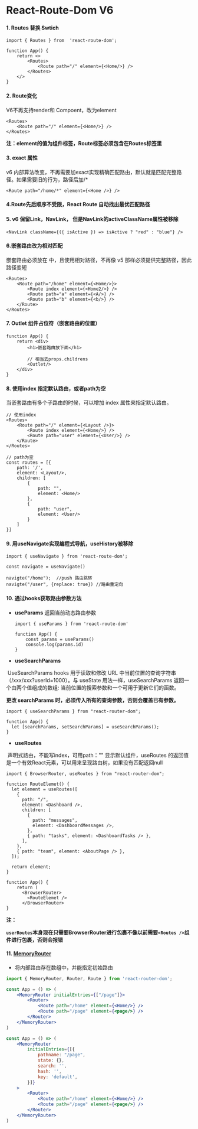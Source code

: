 # React-Route-Dom V6

#### 1. Routes 替换 Swtich

```react
import { Routes } from  'react-route-dom';

function App() {
    return <>
        <Routes>
        	<Route path="/" element={<Home/>} />	
        </Routes>
    </>
}
```



#### 2. Route变化

V6不再支持render和 Compoent，改为element

```react
<Routes>
	<Route path="/" element={<Home/>} />	
</Routes>
```

**注：element的值为组件标签，Route标签必须包含在Routes标签里**



#### 3. exact 属性

v6 内部算法改变，不再需要加exact实现精确匹配路由，默认就是匹配完整路径。如果需要旧的行为，路径后加/*

```react
<Route path="/home/*" element={<Home />} /> 
```



#### 4.Route先后顺序不受限，React Route 自动找出最优匹配路径



#### 5. v6 保留Link，NavLink， 但是NavLink的activeClassName属性被移除

```rea	
<NavLink className={({ isActive }) => isActive ? "red" : "blue"} />
```



#### 6.嵌套路由改为相对匹配

嵌套路由必须放在<Routes> </Routes>中，且使用相对路径，不再像 v5 那样必须提供完整路径，因此路径变短

```react
<Routes>
    <Route path="/home" element={<Home/>}>
    	<Route index element={<Home2/>} />
        <Route path="a" element={<A/>} />
        <Route path="b" element={<b/>} />
    </Route>
</Routes>
```



#### 7. Outlet 组件占位符（嵌套路由的位置）

```react
function App() {
    return <div>
        <h1>嵌套路由放下面</h1>
        
        // 相当去props.childrens
        <Outlet/>
    </div>
}
```



#### 8. 使用index 指定默认路由，或者path为空

当嵌套路由有多个子路由的时候，可以增加 index 属性来指定默认路由。

```react
// 使用index
<Routes>
    <Route path="/" element={<Layout />}>
    	<Route index element={<Home/>} />
        <Route path="user" element={<User/>} />
    </Route>
</Routes>

// path为空
const routes = [{
    path: '/',
    element: <Layout/>,
    children: [
        {
            path: "",
            element: <Home/>
        },
        {
            path: "user",
            element: <User/>
        }
    ]
}]
```



#### 9. 用useNavigate实现编程式导航，useHistory被移除

```react
import { useNavigate } from 'react-route-dom';

const navigate = useNavigate()

navigte("/home");  //push 路由跳转
navigte("/user", {replace: true}) //路由重定向
```



#### 10. 通过hooks获取路由参数方法

* **useParams** 返回当前动态路由参数

  ```react
  import { useParams } from 'react-route-dom'
  
  function App() {
      const params = useParams()
      console.log(params.id)
  }
  ```



* **useSearchParams**

​	UseSearchParams hooks 用于读取和修改 URL 中当前位置的查询字符串（/xxx/xxx?userId=1000）。与  useState 用法一样，useSearchParams 返回一个由两个值组成的数组: 当前位置的搜索参数和一个可用于更新它们的函数。

**更改 searchParams 时，必须传入所有的查询参数，否则会覆盖已有参数。**

```react
import { useSearchParams } from "react-router-dom";

function App() {
  let [searchParams, setSearchParams] = useSearchParams();
}
```



* **useRoutes** 

​	声明式路由，不能写index，可用path："" 显示默认组件，useRoutes 的返回值是一个有效React元素，可以用来呈现路由树，如果没有匹配返回null

```react
import { BrowserRouter, useRoutes } from "react-router-dom";

function RouteElemet() {
  let element = useRoutes([
    {
      path: "/",
      element: <Dashboard />,
      children: [
        {
          path: "messages",
          element: <DashboardMessages />,
        },
        { path: "tasks", element: <DashboardTasks /> },
      ],
    },
    { path: "team", element: <AboutPage /> },
  ]);

  return element;
}

function App() {
    return (
      <BrowserRouter>
        <RouteElemet />
      </BrowserRouter>
}
```

**注：**

**`userRoutes`本身现在只需要BrowserRouter进行包裹不像以前需要`<Routes />`组件进行包裹，否则会报错**



#### 11. [MemoryRouter](https://reactrouter.com/en/main/router-components/memory-router)

* 将内部路由存在数组中，并能指定初始路由

```jsx
import { MemoryRouter, Router, Route } from 'react-router-dom';

const App = () => (
	<MemoryRouter initialEntries={["/page"]}>
    	<Router>
        	<Route path="/home" element={<Home/>} />
            <Route path="/page" element={<page/>} />
        </Router>
    </MemoryRouter>
)

const App = () => (
	<MemoryRouter 
    	initialEntries={[{
            pathname: "/page",
            state: {},
            search: '',
            hash: '',
            key: 'default',
        }]}
    >
    	<Router>
        	<Route path="/home" element={<Home/>} />
            <Route path="/page" element={<page/>} />
        </Router>
    </MemoryRouter>
)
```

